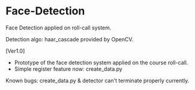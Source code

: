 # Face-Detection
Face Detection applied on roll-call system.

Detection algo: haar_cascade provided by OpenCV. 

[Ver1.0]
 - Prototype of the face detection system applied on the course roll-call.
 - Simple register feature now: create_data.py 
 
Known bugs: create_data.py & detector can't terminate properly currently.
